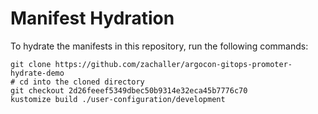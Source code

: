 # Manifest Hydration

To hydrate the manifests in this repository, run the following commands:

```shell
git clone https://github.com/zachaller/argocon-gitops-promoter-hydrate-demo
# cd into the cloned directory
git checkout 2d26feeef5349dbec50b9314e32eca45b7776c70
kustomize build ./user-configuration/development
```
